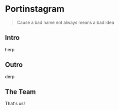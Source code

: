 # Portinstagram
> Cause a bad name not always means a bad idea

## Intro

herp

## Outro

derp

## The Team

That's us!

